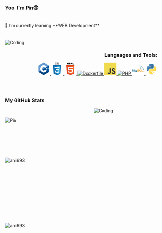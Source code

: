### Yoo, I'm Pin😎

###
<br clear="both">
🌱 I’m currently learning **WEB Development**

#

<img align="left" alt="Coding" width="250" src="https://media1.giphy.com/media/v1.Y2lkPTc5MGI3NjExY2c3dGdycTg5dzI2a3lyNHRsODVscnYzam93bmV5ZmY2aGx2ZWEzciZlcD12MV9pbnRlcm5hbF9naWZfYnlfaWQmY3Q9Zw/G96GQDKnFv6py/giphy.gif">

<br>
<h3 align="right">Languages and Tools:</h3>
<p align="right"> </a> <a href="https://www.w3schools.com/cpp/" target="_blank" rel="noreferrer"> <img src="https://raw.githubusercontent.com/devicons/devicon/master/icons/cplusplus/cplusplus-original.svg" alt="cplusplus" width="40" height="40"/> </a> <a href="https://www.w3schools.com/css/" target="_blank" rel="noreferrer"> <img src="https://raw.githubusercontent.com/devicons/devicon/master/icons/css3/css3-original-wordmark.svg" alt="css3" width="40" height="40"/> </a> <a href="https://www.w3.org/html/" target="_blank" rel="noreferrer"> <img src="https://raw.githubusercontent.com/devicons/devicon/master/icons/html5/html5-original-wordmark.svg" alt="html5" width="40" height="40"/> </a> <a href="https://www.java.com" target="_blank" rel="noreferrer"> <img src="https://skillicons.dev/icons?i=docker" alt="Dockerfile" width="40" height="40"/> </a> <a href="https://developer.mozilla.org/en-US/docs/Web/JavaScript" target="_blank" rel="noreferrer"> <img src="https://raw.githubusercontent.com/devicons/devicon/master/icons/javascript/javascript-original.svg" alt="javascript" width="40" height="40"/> </a> <a href="https://www.linux.org/" target="_blank" rel="noreferrer"> <img src="https://skillicons.dev/icons?i=php" alt="PHP" width="40" height="40"/> </a> <a href="https://www.mysql.com/" target="_blank" rel="noreferrer"> <img src="https://raw.githubusercontent.com/devicons/devicon/master/icons/mysql/mysql-original-wordmark.svg" alt="mysql" width="40" height="40"/> <a href="https://www.python.org" target="_blank" rel="noreferrer"> <img src="https://raw.githubusercontent.com/devicons/devicon/master/icons/python/python-original.svg" alt="python" width="40" height="40"/> </a> </p><br>

#
#

<h3>My GitHub Stats</h3>
<img align="right" alt="Coding" width="210" src="https://media.giphy.com/media/v1.Y2lkPWVjZjA1ZTQ3NWl6dm11OG1ocmE5dDltemg4ZjBiYjBqZzR6cmI3d201bXc5c2ttYiZlcD12MV9naWZzX3NlYXJjaCZjdD1n/xUA7aTUrRdHzOK7HI4/giphy.gif" >
<br>


<p><img align="left" src="https://github-readme-stats.vercel.app/api/top-langs/?username=Mr-pin13&theme=dark&hide_border=false&include_all_commits=false&count_private=false&layout=compact" alt="Pin" /></p>

<br><br><br><br><br><br><br>
<p>&nbsp;<img align="left" src="https://github-readme-stats.vercel.app/api?username=Mr-pin13&theme=dark&hide_border=false&include_all_commits=false&count_private=false" alt="anii693" /></p>
<br><br><br><br><br><br><br><br><br><br>

<p><img align="left" src="https://nirzak-streak-stats.vercel.app/?user=Mr-pin13&theme=dark&hide_border=false" alt="anii693" /></p>

###